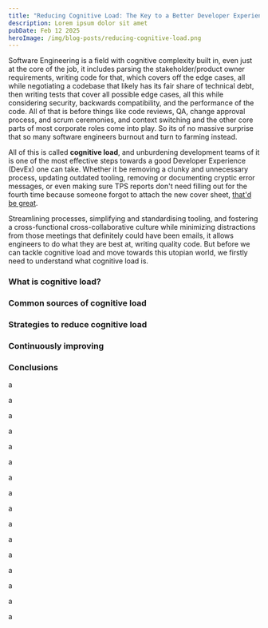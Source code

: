 ```yaml
---
title: "Reducing Cognitive Load: The Key to a Better Developer Experience"
description: Lorem ipsum dolor sit amet
pubDate: Feb 12 2025
heroImage: /img/blog-posts/reducing-cognitive-load.png
---
```



Software Engineering is a field with cognitive complexity built in, even just at the core of the job,
it includes parsing the stakeholder/product owner requirements, writing code for that, which covers off the edge cases,
all while negotiating a codebase that likely has its fair share of technical debt, then writing tests that cover all possible edge cases,
all this while considering security, backwards compatibility, and the performance of the code. All of that is before things
like code reviews, QA, change approval process, and scrum ceremonies, and context switching and the other core parts of most
corporate roles come into play. So its of no massive surprise that so many software engineers burnout and turn to farming instead.

All of this is called **cognitive load**, and unburdening development teams of it is one of the most effective steps towards
a good Developer Experience (DevEx) one can take. Whether it be removing a clunky and unnecessary process, updating outdated tooling,
removing or documenting cryptic error messages, or even making sure TPS reports don't need filling out for the fourth time because
someone forgot to attach the new cover sheet, [that'd be great](https://www.youtube.com/watch?v=jsLUidiYm0w).

Streamlining processes, simplifying and standardising tooling, and fostering a cross-functional cross-collaborative culture
while minimizing distractions from those meetings that definitely could have been emails, it allows engineers to do what
they are best at, writing quality code. But before we can tackle cognitive load and move towards this utopian world, we
firstly need to understand what cognitive load is.

### What is cognitive load?


### Common sources of cognitive load


### Strategies to reduce cognitive load


### Continuously improving


### Conclusions
a

a

a

a

a

a

a

a

a

a

a

a

a

a

a

a
